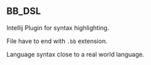## BB_DSL
Intellij Plugin for syntax highlighting.

File have to end with `.bb` extension.

Language syntax close to a real world language.
